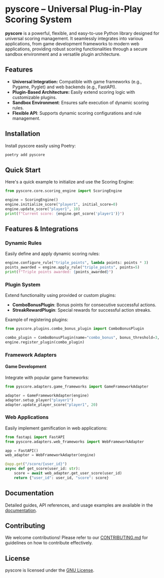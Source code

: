 # pyscore – Universal Plug-in-Play Scoring System

**pyscore** is a powerful, flexible, and easy-to-use Python library designed for universal scoring management. It seamlessly integrates into various applications, from game development frameworks to modern web applications, providing robust scoring functionalities through a secure sandbox environment and a versatile plugin architecture.

## Features

- **Universal Integration:** Compatible with game frameworks (e.g., Pygame, Pyglet) and web backends (e.g., FastAPI).
- **Plugin-Based Architecture:** Easily extend scoring logic with customizable plugins.
- **Sandbox Environment**: Ensures safe execution of dynamic scoring rules.
- **Flexible API**: Supports dynamic scoring configurations and rule management.

## Installation

Install pyscore easily using Poetry:

```bash
poetry add pyscore
```

## Quick Start

Here's a quick example to initialize and use the Scoring Engine:

```python
from pyscore.core.scoring_engine import ScoringEngine

engine = ScoringEngine()
engine.initialize_score("player1", initial_score=0)
engine.update_score("player1", 10)
print(f"Current score: {engine.get_score('player1')}")
```

## Features & Integrations

### Dynamic Rules
Easily define and apply dynamic scoring rules:

```python
engine.configure_rule("triple_points", lambda points: points * 3)
points_awarded = engine.apply_rule("triple_points", points=5)
print(f"Triple points awarded: {points_awarded}")
```

### Plugin System
Extend functionality using provided or custom plugins:

- **ComboBonusPlugin**: Bonus points for consecutive successful actions.
- **StreakRewardPlugin**: Special rewards for successful action streaks.

Example of registering plugins:

```python
from pyscore.plugins.combo_bonus_plugin import ComboBonusPlugin

combo_plugin = ComboBonusPlugin(name="combo_bonus", bonus_threshold=3, bonus_multiplier=1.5)
engine.register_plugin(combo_plugin)
```

### Framework Adapters

#### Game Development
Integrate with popular game frameworks:

```python
from pyscore.adapters.game_frameworks import GameFrameworkAdapter

adapter = GameFrameworkAdapter(engine)
adapter.setup_player("player1")
adapter.update_player_score("player1", 20)
```

### Web Applications
Easily implement gamification in web applications:

```python
from fastapi import FastAPI
from pyscore.adapters.web_frameworks import WebFrameworkAdapter

app = FastAPI()
web_adapter = WebFrameworkAdapter(engine)

@app.get("/score/{user_id}")
async def get_score(user_id: str):
    score = await web_adapter.get_user_score(user_id)
    return {"user_id": user_id, "score": score}
```

## Documentation

Detailed guides, API references, and usage examples are available in the [documentation](https://pyscore.readthedocs.io).

## Contributing

We welcome contributions! Please refer to our [CONTRIBUTING.md](docs/CONTRIBUTING.md) for guidelines on how to contribute effectively.

## License

pyscore is licensed under the [GNU License](LICENSE).

